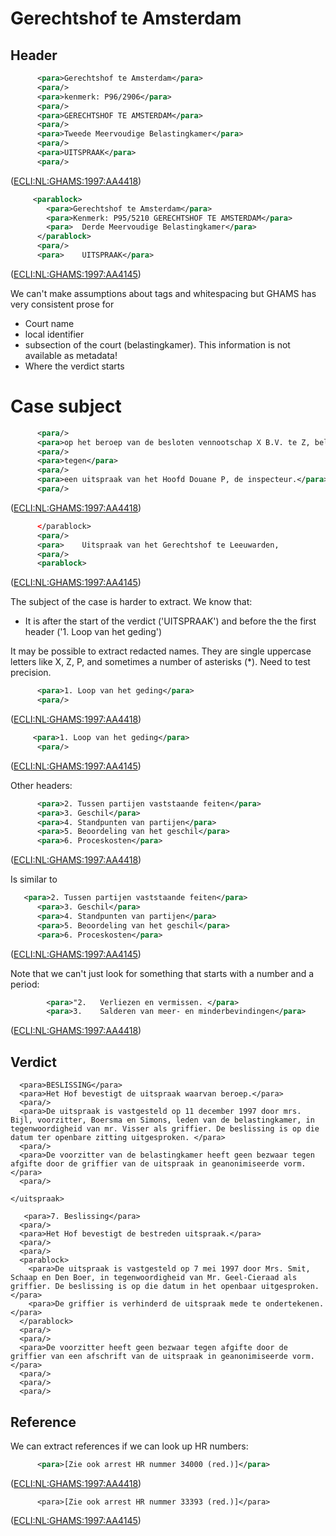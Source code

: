 # Gerechtshof te Amsterdam

## Header

```xml  
      <para>Gerechtshof te Amsterdam</para>
      <para/>
      <para>kenmerk: P96/2906</para>
      <para/>
      <para>GERECHTSHOF TE AMSTERDAM</para>
      <para/>
      <para>Tweede Meervoudige Belastingkamer</para>
      <para/>
      <para>UITSPRAAK</para>
      <para/>
```
([ECLI:NL:GHAMS:1997:AA4418](1997/AA4418.xml))
	  
```xml  
     <parablock>
        <para>Gerechtshof te Amsterdam</para>
        <para>Kenmerk: P95/5210	GERECHTSHOF TE AMSTERDAM</para>
        <para>	Derde Meervoudige Belastingkamer</para>
      </parablock>
      <para/>
      <para>	UITSPRAAK</para>
```
([ECLI:NL:GHAMS:1997:AA4145](1997/AA4145.xml))
	  
We can't make assumptions about tags and whitespacing but GHAMS has very consistent prose for
- Court name
- local identifier 
- subsection of the court (belastingkamer). This information is not available as metadata!
- Where the verdict starts

# Case subject

```xml  
      <para/>
      <para>op het beroep van de besloten vennootschap X B.V. te Z, belanghebbende,</para>
      <para/>
      <para>tegen</para>
      <para/>
      <para>een uitspraak van het Hoofd Douane P, de inspecteur.</para>
      <para/>
```
([ECLI:NL:GHAMS:1997:AA4418](1997/AA4418.xml))

```xml
      </parablock>
      <para/>
      <para>	Uitspraak van het Gerechtshof te Leeuwarden,                        vierde enkelvoudige belastingkamer, op het	beroep van X te Z tegen de door de belastingdienst ondernemingen te P (:de inspecteur) opgelegde aanslag wegens navordering van inkomstenbelasting voor het jaar 1988.</para>
      <para/>
      <parablock>
```	
([ECLI:NL:GHAMS:1997:AA4145](1997/AA4145.xml))  

The subject of the case is harder to extract. We know that:
- It is after the start of the verdict ('UITSPRAAK') and before the the first header ('1. Loop van het geding')

It may be possible to extract redacted names. They are single uppercase letters like X, Z, P, and sometimes a number of asterisks (*). Need to test precision.

```xml
      <para>1. Loop van het geding</para>
      <para/>
```
([ECLI:NL:GHAMS:1997:AA4418](1997/AA4418.xml))
	
```xml
     <para>1. Loop van het geding</para>
      <para/>
```
([ECLI:NL:GHAMS:1997:AA4145](1997/AA4145.xml))

Other headers:

```xml
      <para>2. Tussen partijen vaststaande feiten</para>
      <para>3. Geschil</para>
      <para>4. Standpunten van partijen</para>
      <para>5. Beoordeling van het geschil</para>
      <para>6. Proceskosten</para>
```
([ECLI:NL:GHAMS:1997:AA4418](1997/AA4418.xml))    

Is similar to 

```xml
   <para>2. Tussen partijen vaststaande feiten</para>
      <para>3. Geschil</para>
      <para>4. Standpunten van partijen</para>
      <para>5. Beoordeling van het geschil</para>
      <para>6. Proceskosten</para>
```
([ECLI:NL:GHAMS:1997:AA4145](1997/AA4145.xml))

Note that we can't just look for something that starts with a number and a period:

```xml
	    <para>"2.	Verliezen en vermissen. </para>
        <para>3.	Salderen van meer- en minderbevindingen</para>
```
([ECLI:NL:GHAMS:1997:AA4418](1997/AA4418.xml))    

## Verdict
	  
	  <para>BESLISSING</para>
      <para>Het Hof bevestigt de uitspraak waarvan beroep.</para>
      <para/>
      <para>De uitspraak is vastgesteld op 11 december 1997 door mrs. Bijl, voorzitter, Boersma en Simons, leden van de belastingkamer, in tegenwoordigheid van mr. Visser als griffier. De beslissing is op die datum ter openbare zitting uitgesproken. </para>
      <para/>
      <para>De voorzitter van de belastingkamer heeft geen bezwaar tegen afgifte door de griffier van de uitspraak in geanonimiseerde vorm.</para>
      <para/>
     
    </uitspraak>
	
	   <para>7. Beslissing</para>
      <para/>
      <para>Het Hof bevestigt de bestreden uitspraak.</para>
      <para/>
      <para/>
      <parablock>
        <para>De uitspraak is vastgesteld op 7 mei 1997 door Mrs. Smit, Schaap en Den Boer, in tegenwoordigheid van Mr. Geel-Cieraad als griffier. De beslissing is op die datum in het openbaar uitgesproken.</para>
        <para>De griffier is verhinderd de uitspraak mede te ondertekenen.</para>
      </parablock>
      <para/>
      <para/>
      <para>De voorzitter heeft geen bezwaar tegen afgifte door de griffier van een afschrift van de uitspraak in geanonimiseerde vorm.</para>
      <para/>
      <para/>
      <para/>
	 
## Reference 	
We can extract references if we can look up HR numbers:

```xml
      <para>[Zie ook arrest HR nummer 34000 (red.)]</para>
```
([ECLI:NL:GHAMS:1997:AA4418](1997/AA4418.xml))    

```   
      <para>[Zie ook arrest HR nummer 33393 (red.)]</para>
```
([ECLI:NL:GHAMS:1997:AA4145](1997/AA4145.xml))
